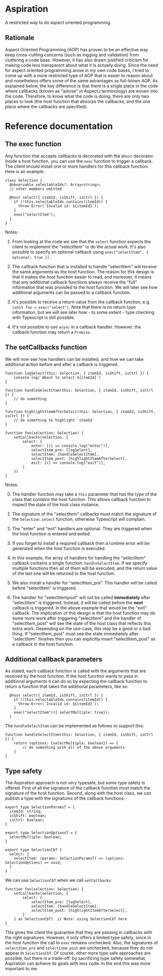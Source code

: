 # Aspiration

A restricted way to do aspect oriented programming.

## Rationale

Aspect Oriented Programming (AOP) has proven to be an effective way keep cross-cutting concerns
(such as logging and validation) from cluttering a code base. However, it has also drawn justified
criticism for making code less transparent about what it is actually doing. Since the need for aspect
oriented programming arose in my own code bases, I tried to come up with a more restricted type of
AOP that is easier to reason about and nonetheless offers some of the same advantages as full-blown AOP.
As explained below, the key difference is that there is a single place in the code where callbacks
(known as "advise" in AspectJ terminology) are woven into the code. Therefore, to know what the
code is doing, there are only two places to look (the host function that absorps the callbacks, and the one
place where the callbacks are specified).

# Reference documentation

## The exec function

Any function that accepts callbacks is decorated with the `@host` decorator. Inside a host function, you
can use the `exec` function to trigger a callback. The client should install one or more handlers for this
callback function. Here is an example:

```
class Selection {
  @observable selectableIds?: Array<string>;
  // other members omitted

  @host select({ itemId, isShift, isCtrl }) {
    if (!this.selectableIds.contains(itemId)) {
      throw Error(`Invalid id: ${itemId}`);
    }
    exec("selectItem");
  }
}
```

Notes:

1. From looking at the code we see that the `select` function expects the client to implement the "selectItem"
   to do the actual work. It's also possible to specify an optional callback using
   `exec("selectItem", { optional: true })`.

2. The callback function that is installed to handle "selectItem" will receive the same arguments as the host
   function. The reason for this design is that it makes the host function easier to read, and moreover, it
   means that any additional callback functions always receive the "full" information that was provided to the
   host function. We will later see how additional arguments can be passed to a callback function.

3. It's possible to receive a return value from the callback function, e.g. `const foo = exec("select")`. Note
   that there is no return type information, but we will see later how - to some extent - type checking with
   Typescript is still possible.

4. It's not possible to use `async` in a callback handler. However, the callback function may return a `Promise`.

## The setCallbacks function

We will now see how handlers can be installed, and how we can take additional action before and after a callback
is triggered.

```
function logSelect(this: Selection, { itemId, isShift, isCtrl }) {
    console.log(`About to select ${itemId}`)
}

function handleSelectItem(this: Selection, { itemId, isShift, isCtrl }) {
    // do something
}

function highlightItemAfterSelect(this: Selection, { itemId, isShift, isCtrl }) {
    // do something to highlight 'itemId'
}

function foo(selection: Selection) {
    setCallbacks(selection, {
        select: {
            enter: [() => console.log("enter")],
            selectItem_pre: [logSelect],
            selectItem: [handleSelectItem],
            selectItem_post: [highlightItemAfterSelect],
            exit: [() => console.log("exit")],
        }
    })
}
```

Notes:

0. The handler function may take a `this` parameter that has the type of the class that contains the
   host function. This allows callback function to inspect the state of the host class instance.

1. The signature of the "selectItem" callbacks must match the signature of the `Selection.select` function,
   otherwise Typescript will complain.
1. The "enter" and "exit" handlers are optional. They are triggered when the host function is entered
   and exited.

1. If you forget to install a required callback then a runtime error will be generated when the host function
   is executed.

1. In this example, the array of handlers for handling the "selectItem" callback contains a single function:
   `handleSelectItem`. If we specify multiple functions then all of them will be executed, and the return value of the last one will be returned to the host function.

1. We also install a handler for "selectItem_pre". This handler will be called before "selectItem" is triggered.

1. The handler for "selectItem*post*" will not be called **immediately** after "selectItem" is triggered. Instead,
   it will be called before the **next** callback is triggered. In the above example that would be the "exit"
   callback. The implication of this design is that the host function may do some more work after triggering
   "selectItem" and the handler of "selectItem_post" will see the state of the host class that reflects this
   extra work. Depending on the use-case, this may be a good or a bad thing. If "selectItem_post" must see the
   state immediately after "selectItem" finishes then you can explicitly insert "selectItem_post" as a callback
   in the host function.

## Additional callback parameters

As stated, each callback function is called with the arguments that are received by the host function. If the
host function wants to pass in additional arguments it can do so by expecting the callback function to return
a function that takes the additional parameters, like so:

```
  @host select({ itemId, isShift, isCtrl }) {
    if (!this.selectableIds.contains(itemId)) {
      throw Error(`Invalid id: ${itemId}`);
    }
    exec("selectItem")({ selectMultiple: true});
  }
```

The `handleSelectItem` can be implemented as follows to support this:

```
function handleSelectItem(this: Selection, { itemId, isShift, isCtrl }) {
    return (options: {selectMultiple: boolean}) => {
        // do something with all of the above arguments
    }
}
```

## Type safety

The Aspiration approach is not very typesafe, but some type safety is offered. First of
all the signature of the callback function must match the signature of the host function. Second, along with
the host class, we can publish a type with the signatures of the callback functions:

```
export type SelectionParamsT = {
  itemId: string;
  isShift: boolean;
  isCtrl: boolean;
}

export type SelectionOptionsT = {
  selectMultiple: boolean;
}

export type SelectionCbT {
  select: {
    selectItem: (params: SelectionParamsT) => (options: SelectionOptions) => void;
  }
}
```

We can use `SelectionCbT` when we call `setCallbacks`:

```
function foo(selection: Selection) {
    setCallbacks(selection, {
        select: {
            selectItem_pre: [logSelect],
            selectItem: [handleSelectItem],
            selectItem_post: [highlightItemAfterSelect],
        }
    } as SelectionCbT)  // Note: using SelectionCbT here
}
```

This gives the client the guarantee that they are passing in callbacks with the right signatures. However, it only
offers a limited type safety, since in the host function the call to `exec` remains unchecked. Also, the signatures
of `selectItem_pre` and `selectItem_post` are unchecked, because they do not appear in `SelectionCbT`.
Of course, other more type safe approaches are possible, but there is a trade-off: by sacrificing type safety somewhat,
Aspiration can achieve its goals with less code. In the end this was more important to me.
